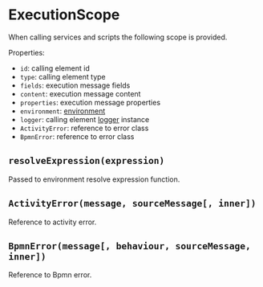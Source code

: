 # ExecutionScope

When calling services and scripts the following scope is provided.

Properties:

- `id`: calling element id
- `type`: calling element type
- `fields`: execution message fields
- `content`: execution message content
- `properties`: execution message properties
- `environment`: [environment](/docs/Environment.md)
- `logger`: calling element [logger](/docs/Environment.md#logger) instance
- `ActivityError`: reference to error class
- `BpmnError`: reference to error class

## `resolveExpression(expression)`

Passed to environment resolve expression function.

## `ActivityError(message, sourceMessage[, inner])`

Reference to activity error.

## `BpmnError(message[, behaviour, sourceMessage, inner])`

Reference to Bpmn error.
